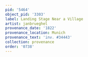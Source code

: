 ```yaml
---
pid: '5464'
object_pid: '3303'
label: Landing Stage Near a Village
artist: janbrueghel
provenance_date: '1822'
provenance_location: Munich
provenance_text: 'inv. #34443'
collection: provenance
order: '0738'
---
```


